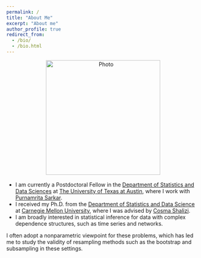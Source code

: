 ```yaml
---
permalink: /
title: "About Me"
excerpt: "About me"
author_profile: true
redirect_from: 
  - /bio/
  - /bio.html
---
```

<p align="center">
 <img src="https://rslunde.github.io/files/my_photo.jpg?raw=true" alt="Photo" style="width: 300px;"/> 
</p>


* I am currently a Postdoctoral Fellow in the [Department of Statistics and Data Sciences](https://stat.utexas.edu) at [The University of Texas at Austin](https://www.utexas.edu), where I work with [Purnamrita Sarkar](https://psarkar.github.io/).
* I received my Ph.D. from the [Department of Statistics and Data Science](https://stat.cmu.edu) at [Carnegie Mellon University](https://www.cmu.edu/), where I was advised by [Cosma Shalizi](http://www.stat.cmu.edu/~cshalizi/).  
* I am broadly interested in statistical inference for data with complex dependence structures, such as time series and networks.  

I often adopt a nonparametric viewpoint for these problems, which has led me to study the validity of resampling methods such as the bootstrap and subsampling in these settings.  



